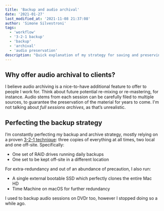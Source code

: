 ```yaml
---
title: 'Backup and audio archival'
date: '2021-01-27'
last_modified_at: '2021-11-08 21:37:08'
author: 'Simone Silvestroni'
tags:
  - 'workflow'
  - '3-2-1 backup'
  - 'backup'
  - 'archival'
  - 'audio preservation'
description: "Quick explanation of my strategy for saving and preserving data, and especially sound material, both for personal use and for work."
---
```

## Why offer audio archival to clients?

I believe audio archiving is a nice-to-have additional feature to offer to people I work for. Think about future potential re-mixing or re-mastering, for instance. Audio stems from each session can be carefully filed to multiple sources, to guarantee the preservation of the material for years to come. I'm not talking about _full sessions archives_, as that’s unrealistic.

## Perfecting the backup strategy

I’m constantly perfecting my backup and archive strategy, mostly relying on a proven [3-2-1 technique](https://www.backblaze.com/blog/the-3-2-1-backup-strategy/): three copies of everything at all times, two local and one off-site. Specifically:

- One set of RAID drives running daily backups
- One set to be kept off-site in a different location

For extra-redundancy and out of an abundance of precaution, I also run:

- A single external bootable SSD which perfectly clones the entire Mac HD
- Time Machine on macOS for further redundancy

I used to backup audio sessions on DVDr too, however I stopped doing so a while ago.